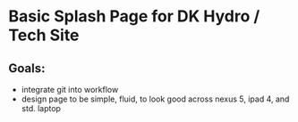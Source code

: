 # Basic Splash Page for DK Hydro / Tech Site #

## Goals: ##

* integrate git into workflow
* design page to be simple, fluid, to look good across nexus 5, ipad 4, and std. laptop



